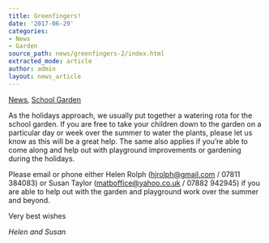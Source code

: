 ```yaml
---
title: Greenfingers!
date: '2017-06-29'
categories:
- News
- Garden
source_path: news/greenfingers-2/index.html
extracted_mode: article
author: admin
layout: news_article
---
```

[News](/news/), [School Garden](category/garden/)

As the holidays approach, we usually put together a watering rota for the school garden. If you are free to take your children down to the garden on a particular day or week over the summer to water the plants, please let us know as this will be a great help. The same also applies if you’re able to come along and help out with playground improvements or gardening during the holidays.

Please email or phone either Helen Rolph ([hjrolph@gmail.com](mailto:hjrolph@gmail.com) / 07811 384083) or Susan Taylor ([matboffice@yahoo.co.uk](mailto:matboffice@yahoo.co.uk) / 07882 942945) if you are able to help out with the garden and playground work over the summer and beyond.

Very best wishes

_Helen and Susan_
